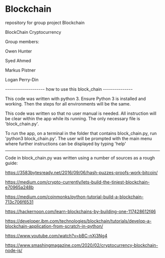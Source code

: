 # Blockchain
repository for group project Blockchain

BlockChain Cryptocurrency

Group members:

Owen Hunter
    
Syed Ahmed
   
Markus Pistner
    
Logan Perry-Din

    


-------------------- how to use this block_chain ---------------

This code was written with python 3. Ensure Python 3 is installed and working. 
Then the steps for all environments will be the same.


This code was written so that no user manual is needed. All instruction will be clear within the app while its running.
The only necessary file is 'block_chain.py'.

To run the app, on a terminal in the folder that contains block_chain.py, run 'python3 block_chain.py'.
The user will be prompted with the main menu where further instructions can be displayed by typing 'help'

-------------------------------------------------------------------------------------------------


Code in block_chain.py was written using a number of sources as a rough guide:

https://3583bytesready.net/2016/09/06/hash-puzzes-proofs-work-bitcoin/

https://medium.com/crypto-currently/lets-build-the-tiniest-blockchain-e70965a248b

https://medium.com/coinmonks/python-tutorial-build-a-blockchain-713c706f6531

https://hackernoon.com/learn-blockchains-by-building-one-117428612f46

https://developer.ibm.com/technologies/blockchain/tutorials/develop-a-blockchain-application-from-scratch-in-python/

https://www.youtube.com/watch?v=bBC-nXj3Ng4

https://www.smashingmagazine.com/2020/02/cryptocurrency-blockchain-node-js/ 
      
      





      
      
      

